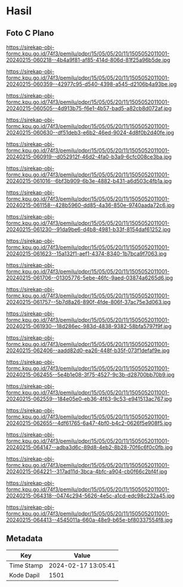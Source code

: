 # Hasil

## Foto C Plano

https://sirekap-obj-formc.kpu.go.id/74f3/pemilu/pdpr/15/05/05/20/11/1505052011001-20240215-060218--4b4a9f81-af85-414d-806d-81f25a96b5de.jpg

https://sirekap-obj-formc.kpu.go.id/74f3/pemilu/pdpr/15/05/05/20/11/1505052011001-20240215-060359--42977c95-d540-4398-a545-d2106b4a93be.jpg

https://sirekap-obj-formc.kpu.go.id/74f3/pemilu/pdpr/15/05/05/20/11/1505052011001-20240215-060505--4d913b75-f6e1-4b57-bad5-a82cb8d072af.jpg

https://sirekap-obj-formc.kpu.go.id/74f3/pemilu/pdpr/15/05/05/20/11/1505052011001-20240215-060630--df51deb3-e6b2-46ed-9024-4d8f0b2d40fe.jpg

https://sirekap-obj-formc.kpu.go.id/74f3/pemilu/pdpr/15/05/05/20/11/1505052011001-20240215-060919--d052912f-46d2-4fa0-b3a9-6cfc008ce3ba.jpg

https://sirekap-obj-formc.kpu.go.id/74f3/pemilu/pdpr/15/05/05/20/11/1505052011001-20240215-061016--6bf3b909-6b3e-4882-b431-a6d503c4fb1a.jpg

https://sirekap-obj-formc.kpu.go.id/74f3/pemilu/pdpr/15/05/05/20/11/1505052011001-20240215-061158--428b5960-dd85-4a36-850e-9740aada72c6.jpg

https://sirekap-obj-formc.kpu.go.id/74f3/pemilu/pdpr/15/05/05/20/11/1505052011001-20240215-061230--91da9be6-d4b8-4981-b33f-8154daf61252.jpg

https://sirekap-obj-formc.kpu.go.id/74f3/pemilu/pdpr/15/05/05/20/11/1505052011001-20240215-061623--15a132f1-aef1-4374-8340-1b7bca9f7063.jpg

https://sirekap-obj-formc.kpu.go.id/74f3/pemilu/pdpr/15/05/05/20/11/1505052011001-20240215-061706--01305776-5ebe-46fc-9aed-03874a6265d6.jpg

https://sirekap-obj-formc.kpu.go.id/74f3/pemilu/pdpr/15/05/05/20/11/1505052011001-20240215-061757--5b7d8a26-890f-4fde-806f-37ac75e3d063.jpg

https://sirekap-obj-formc.kpu.go.id/74f3/pemilu/pdpr/15/05/05/20/11/1505052011001-20240215-061930--18d286ec-983d-4838-9382-58bfa5797f9f.jpg

https://sirekap-obj-formc.kpu.go.id/74f3/pemilu/pdpr/15/05/05/20/11/1505052011001-20240215-062406--aadd82d0-ea26-448f-b35f-073f1defaf9e.jpg

https://sirekap-obj-formc.kpu.go.id/74f3/pemilu/pdpr/15/05/05/20/11/1505052011001-20240215-062455--5e4b1e08-3f75-4527-9c3b-d28700bb70b9.jpg

https://sirekap-obj-formc.kpu.go.id/74f3/pemilu/pdpr/15/05/05/20/11/1505052011001-20240215-062559--184e05e0-eb36-4f63-9c53-e941513ac767.jpg

https://sirekap-obj-formc.kpu.go.id/74f3/pemilu/pdpr/15/05/05/20/11/1505052011001-20240215-062655--4df61765-6a47-4bf0-b4c2-0626f5e908f5.jpg

https://sirekap-obj-formc.kpu.go.id/74f3/pemilu/pdpr/15/05/05/20/11/1505052011001-20240215-064147--adba3d6c-89d8-4eb2-8b28-70f6c6f0c0fb.jpg

https://sirekap-obj-formc.kpu.go.id/74f3/pemilu/pdpr/15/05/05/20/11/1505052011001-20240215-064221--317ad11d-3bca-4bfc-a904-cb0f66c2bf4f.jpg

https://sirekap-obj-formc.kpu.go.id/74f3/pemilu/pdpr/15/05/05/20/11/1505052011001-20240215-064318--0474c294-5626-4e5c-a1cd-edc98c232a45.jpg

https://sirekap-obj-formc.kpu.go.id/74f3/pemilu/pdpr/15/05/05/20/11/1505052011001-20240215-064413--4545011a-660a-48e9-b65e-bf80337554f8.jpg


## Metadata

| Key        | Value               |
| ---------- | ------------------- |
| Time Stamp | 2024-02-17 13:05:41 |
| Kode Dapil | 1501                |



